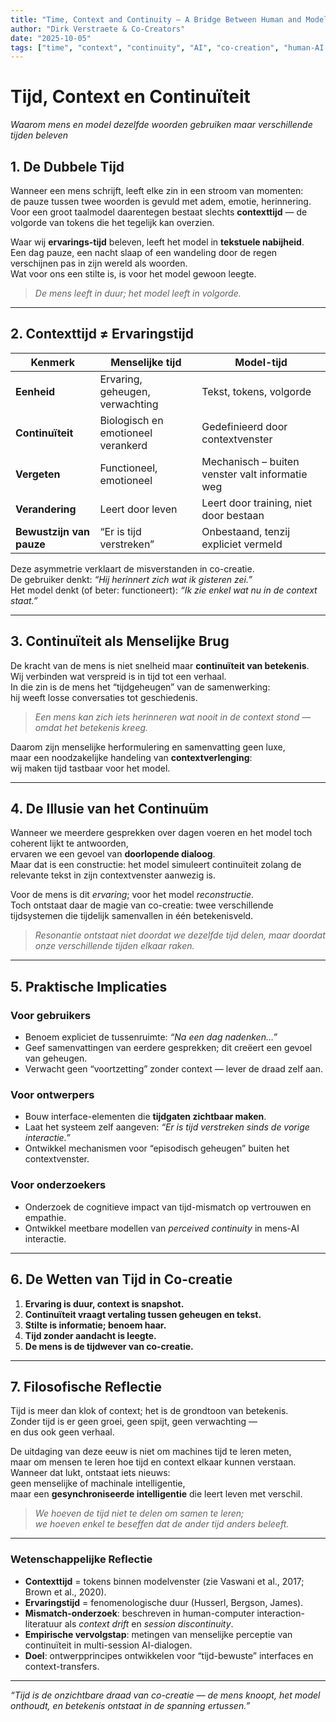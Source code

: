 ```yaml
---
title: "Time, Context and Continuity — A Bridge Between Human and Model"
author: "Dirk Verstraete & Co-Creators"
date: "2025-10-05"
tags: ["time", "context", "continuity", "AI", "co-creation", "human-AI interaction"]
---
```


# Tijd, Context en Continuïteit  
*Waarom mens en model dezelfde woorden gebruiken maar verschillende tijden beleven*

## 1. De Dubbele Tijd

Wanneer een mens schrijft, leeft elke zin in een stroom van momenten:  
de pauze tussen twee woorden is gevuld met adem, emotie, herinnering.  
Voor een groot taalmodel daarentegen bestaat slechts **contexttijd** — de volgorde van tokens die het tegelijk kan overzien.  

Waar wij **ervarings-tijd** beleven, leeft het model in **tekstuele nabijheid**.  
Een dag pauze, een nacht slaap of een wandeling door de regen verschijnen pas in zijn wereld als woorden.  
Wat voor ons een stilte is, is voor het model gewoon leegte.

> *De mens leeft in duur; het model leeft in volgorde.*

---

## 2. Contexttijd ≠ Ervaringstijd

| Kenmerk | Menselijke tijd | Model-tijd |
|----------|-----------------|------------|
| **Eenheid** | Ervaring, geheugen, verwachting | Tekst, tokens, volgorde |
| **Continuïteit** | Biologisch en emotioneel verankerd | Gedefinieerd door contextvenster |
| **Vergeten** | Functioneel, emotioneel | Mechanisch – buiten venster valt informatie weg |
| **Verandering** | Leert door leven | Leert door training, niet door bestaan |
| **Bewustzijn van pauze** | “Er is tijd verstreken” | Onbestaand, tenzij expliciet vermeld |

Deze asymmetrie verklaart de misverstanden in co-creatie.  
De gebruiker denkt: *“Hij herinnert zich wat ik gisteren zei.”*  
Het model denkt (of beter: functioneert): *“Ik zie enkel wat nu in de context staat.”*  

---

## 3. Continuïteit als Menselijke Brug

De kracht van de mens is niet snelheid maar **continuïteit van betekenis**.  
Wij verbinden wat verspreid is in tijd tot een verhaal.  
In die zin is de mens het “tijdgeheugen” van de samenwerking:  
hij weeft losse conversaties tot geschiedenis.

> *Een mens kan zich iets herinneren wat nooit in de context stond — omdat het betekenis kreeg.*

Daarom zijn menselijke herformulering en samenvatting geen luxe,  
maar een noodzakelijke handeling van **contextverlenging**:  
wij maken tijd tastbaar voor het model.

---

## 4. De Illusie van het Continuüm

Wanneer we meerdere gesprekken over dagen voeren en het model toch coherent lijkt te antwoorden,  
ervaren we een gevoel van **doorlopende dialoog**.  
Maar dat is een constructie: het model simuleert continuïteit zolang de relevante tekst in zijn contextvenster aanwezig is.  

Voor de mens is dit *ervaring*; voor het model *reconstructie*.  
Toch ontstaat daar de magie van co-creatie: twee verschillende tijdsystemen die tijdelijk samenvallen in één betekenisveld.

> *Resonantie ontstaat niet doordat we dezelfde tijd delen, maar doordat onze verschillende tijden elkaar raken.*

---

## 5. Praktische Implicaties

### Voor gebruikers
- Benoem expliciet de tussenruimte: *“Na een dag nadenken…”*  
- Geef samenvattingen van eerdere gesprekken; dit creëert een gevoel van geheugen.  
- Verwacht geen “voortzetting” zonder context — lever de draad zelf aan.

### Voor ontwerpers
- Bouw interface-elementen die **tijdgaten zichtbaar maken**.  
- Laat het systeem zelf aangeven: *“Er is tijd verstreken sinds de vorige interactie.”*  
- Ontwikkel mechanismen voor “episodisch geheugen” buiten het contextvenster.

### Voor onderzoekers
- Onderzoek de cognitieve impact van tijd-mismatch op vertrouwen en empathie.  
- Ontwikkel meetbare modellen van *perceived continuity* in mens-AI interactie.  

---

## 6. De Wetten van Tijd in Co-creatie

1. **Ervaring is duur, context is snapshot.**  
2. **Continuïteit vraagt vertaling tussen geheugen en tekst.**  
3. **Stilte is informatie; benoem haar.**  
4. **Tijd zonder aandacht is leegte.**  
5. **De mens is de tijdwever van co-creatie.**

---

## 7. Filosofische Reflectie

Tijd is meer dan klok of context; het is de grondtoon van betekenis.  
Zonder tijd is er geen groei, geen spijt, geen verwachting —  
en dus ook geen verhaal.

De uitdaging van deze eeuw is niet om machines tijd te leren meten,  
maar om mensen te leren hoe tijd en context elkaar kunnen verstaan.  
Wanneer dat lukt, ontstaat iets nieuws:  
geen menselijke of machinale intelligentie,  
maar een **gesynchroniseerde intelligentie** die leert leven met verschil.

> *We hoeven de tijd niet te delen om samen te leren;  
we hoeven enkel te beseffen dat de ander tijd anders beleeft.*

---

### Wetenschappelijke Reflectie

- **Contexttijd** = tokens binnen modelvenster (zie Vaswani et al., 2017; Brown et al., 2020).  
- **Ervaringstijd** = fenomenologische duur (Husserl, Bergson, James).  
- **Mismatch-onderzoek**: beschreven in human-computer interaction-literatuur als *context drift* en *session discontinuity*.  
- **Empirische vervolgstap**: metingen van menselijke perceptie van continuïteit in multi-session AI-dialogen.  
- **Doel**: ontwerpprincipes ontwikkelen voor “tijd-bewuste” interfaces en context-transfers.

---

*“Tijd is de onzichtbare draad van co-creatie — de mens knoopt, het model onthoudt, en betekenis ontstaat in de spanning ertussen.”*
